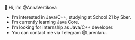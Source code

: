 👋 Hi, I’m @AnnaVertikova
- I’m interested in Java/C++, studying at School 21 by Sber. 
- I’m currently learning Java Core.
- I’m looking for internship as Java/C++ developer.
- You can contact me via Telegram @Larenlaru.

